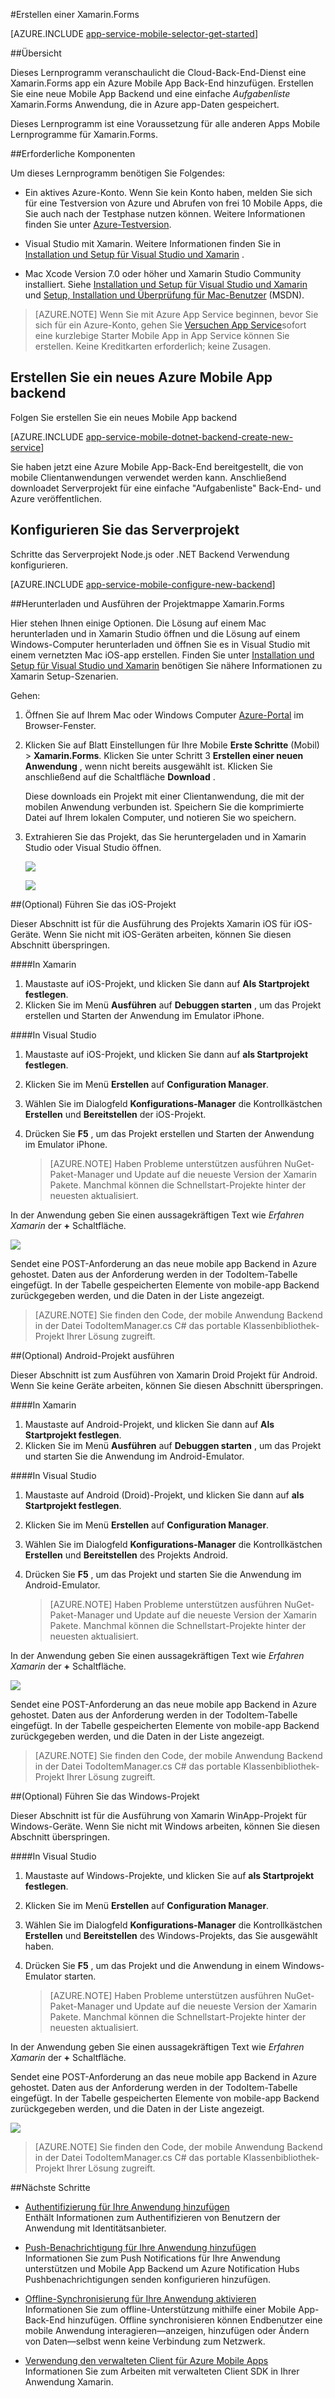 <properties
    pageTitle="Erste Schritte mit Mobile Apps mit Xamarin.Forms"
    description="Folgen Sie dieser Anleitung zum Einstieg in Azure Mobile Apps für Xamarin.Forms-Entwicklung"
    services="app-service\mobile"
    documentationCenter="xamarin"
    authors="adrianhall"
    manager="erikre"
    editor=""/>

<tags
    ms.service="app-service-mobile"
    ms.workload="mobile"
    ms.tgt_pltfrm="mobile-xamarin"
    ms.devlang="dotnet"
    ms.topic="hero-article"
    ms.date="10/01/2016"
    ms.author="adrianha"/>

#<a name="create-a-xamarinforms-app"></a>Erstellen einer Xamarin.Forms

[AZURE.INCLUDE [app-service-mobile-selector-get-started](../../includes/app-service-mobile-selector-get-started.md)]

##<a name="overview"></a>Übersicht

Dieses Lernprogramm veranschaulicht die Cloud-Back-End-Dienst eine Xamarin.Forms app ein Azure Mobile App Back-End hinzufügen. Erstellen Sie eine neue Mobile App Backend und eine einfache _Aufgabenliste_ Xamarin.Forms Anwendung, die in Azure app-Daten gespeichert.

Dieses Lernprogramm ist eine Voraussetzung für alle anderen Apps Mobile Lernprogramme für Xamarin.Forms.

##<a name="prerequisites"></a>Erforderliche Komponenten

Um dieses Lernprogramm benötigen Sie Folgendes:

* Ein aktives Azure-Konto. Wenn Sie kein Konto haben, melden Sie sich für eine Testversion von Azure und Abrufen von frei 10 Mobile Apps, die Sie auch nach der Testphase nutzen können. Weitere Informationen finden Sie unter [Azure-Testversion](https://azure.microsoft.com/pricing/free-trial/).

* Visual Studio mit Xamarin. Weitere Informationen finden Sie in [Installation und Setup für Visual Studio und Xamarin](https://msdn.microsoft.com/library/mt613162.aspx) . 

* Mac Xcode Version 7.0 oder höher und Xamarin Studio Community installiert. Siehe [Installation und Setup für Visual Studio und Xamarin](https://msdn.microsoft.com/library/mt613162.aspx) und [Setup, Installation und Überprüfung für Mac-Benutzer](https://msdn.microsoft.com/library/mt488770.aspx) (MSDN).
 
>[AZURE.NOTE] Wenn Sie mit Azure App Service beginnen, bevor Sie sich für ein Azure-Konto, gehen Sie [Versuchen App Service](https://tryappservice.azure.com/?appServiceName=mobile)sofort eine kurzlebige Starter Mobile App in App Service können Sie erstellen. Keine Kreditkarten erforderlich; keine Zusagen.

## <a name="create-a-new-azure-mobile-app-backend"></a>Erstellen Sie ein neues Azure Mobile App backend

Folgen Sie erstellen Sie ein neues Mobile App backend

[AZURE.INCLUDE [app-service-mobile-dotnet-backend-create-new-service](../../includes/app-service-mobile-dotnet-backend-create-new-service.md)]


Sie haben jetzt eine Azure Mobile App-Back-End bereitgestellt, die von mobile Clientanwendungen verwendet werden kann. Anschließend downloadet Serverprojekt für eine einfache "Aufgabenliste" Back-End- und Azure veröffentlichen.

## <a name="configure-the-server-project"></a>Konfigurieren Sie das Serverprojekt

Schritte das Serverprojekt Node.js oder .NET Backend Verwendung konfigurieren.

[AZURE.INCLUDE [app-service-mobile-configure-new-backend](../../includes/app-service-mobile-configure-new-backend.md)]

##<a name="download-and-run-the-xamarinforms-solution"></a>Herunterladen und Ausführen der Projektmappe Xamarin.Forms

Hier stehen Ihnen einige Optionen. Die Lösung auf einem Mac herunterladen und in Xamarin Studio öffnen und die Lösung auf einem Windows-Computer herunterladen und öffnen Sie es in Visual Studio mit einem vernetzten Mac iOS-app erstellen. Finden Sie unter [Installation und Setup für Visual Studio und Xamarin](https://msdn.microsoft.com/library/mt613162.aspx) benötigen Sie nähere Informationen zu Xamarin Setup-Szenarien.

Gehen:

 1. Öffnen Sie auf Ihrem Mac oder Windows Computer [Azure-Portal] im Browser-Fenster.
 2. Klicken Sie auf Blatt Einstellungen für Ihre Mobile **Erste Schritte** (Mobil) > **Xamarin.Forms**. Klicken Sie unter Schritt 3 **Erstellen einer neuen Anwendung** , wenn nicht bereits ausgewählt ist.  Klicken Sie anschließend auf die Schaltfläche **Download** .

    Diese downloads ein Projekt mit einer Clientanwendung, die mit der mobilen Anwendung verbunden ist. Speichern Sie die komprimierte Datei auf Ihrem lokalen Computer, und notieren Sie wo speichern.

 3. Extrahieren Sie das Projekt, das Sie heruntergeladen und in Xamarin Studio oder Visual Studio öffnen.

    ![][9]

    ![][8]


##<a name="optional-run-the-ios-project"></a>(Optional) Führen Sie das iOS-Projekt

Dieser Abschnitt ist für die Ausführung des Projekts Xamarin iOS für iOS-Geräte. Wenn Sie nicht mit iOS-Geräten arbeiten, können Sie diesen Abschnitt überspringen.

####<a name="in-xamarin-studio"></a>In Xamarin

1. Maustaste auf iOS-Projekt, und klicken Sie dann auf **Als Startprojekt festlegen**.
2. Klicken Sie im Menü **Ausführen** auf **Debuggen starten** , um das Projekt erstellen und Starten der Anwendung im Emulator iPhone.

####<a name="in-visual-studio"></a>In Visual Studio
1. Maustaste auf iOS-Projekt, und klicken Sie dann auf **als Startprojekt festlegen**.
2. Klicken Sie im Menü **Erstellen** auf **Configuration Manager**.
3. Wählen Sie im Dialogfeld **Konfigurations-Manager** die Kontrollkästchen **Erstellen** und **Bereitstellen** der iOS-Projekt.
4. Drücken Sie **F5** , um das Projekt erstellen und Starten der Anwendung im Emulator iPhone.

    >[AZURE.NOTE] Haben Probleme unterstützen ausführen NuGet-Paket-Manager und Update auf die neueste Version der Xamarin Pakete. Manchmal können die Schnellstart-Projekte hinter der neuesten aktualisiert.    

In der Anwendung geben Sie einen aussagekräftigen Text wie _Erfahren Xamarin_ der **+** Schaltfläche.

![][10]

Sendet eine POST-Anforderung an das neue mobile app Backend in Azure gehostet. Daten aus der Anforderung werden in der TodoItem-Tabelle eingefügt. In der Tabelle gespeicherten Elemente von mobile-app Backend zurückgegeben werden, und die Daten in der Liste angezeigt.

>[AZURE.NOTE]
> Sie finden den Code, der mobile Anwendung Backend in der Datei TodoItemManager.cs C# das portable Klassenbibliothek-Projekt Ihrer Lösung zugreift.

##<a name="optional-run-the-android-project"></a>(Optional) Android-Projekt ausführen

Dieser Abschnitt ist zum Ausführen von Xamarin Droid Projekt für Android. Wenn Sie keine Geräte arbeiten, können Sie diesen Abschnitt überspringen.

####<a name="in-xamarin-studio"></a>In Xamarin

1. Maustaste auf Android-Projekt, und klicken Sie dann auf **Als Startprojekt festlegen**.
2. Klicken Sie im Menü **Ausführen** auf **Debuggen starten** , um das Projekt und starten Sie die Anwendung im Android-Emulator.

####<a name="in-visual-studio"></a>In Visual Studio
1. Maustaste auf Android (Droid)-Projekt, und klicken Sie dann auf **als Startprojekt festlegen**.
4. Klicken Sie im Menü **Erstellen** auf **Configuration Manager**.
5. Wählen Sie im Dialogfeld **Konfigurations-Manager** die Kontrollkästchen **Erstellen** und **Bereitstellen** des Projekts Android.
6. Drücken Sie **F5** , um das Projekt und starten Sie die Anwendung im Android-Emulator.

    >[AZURE.NOTE] Haben Probleme unterstützen ausführen NuGet-Paket-Manager und Update auf die neueste Version der Xamarin Pakete. Manchmal können die Schnellstart-Projekte hinter der neuesten aktualisiert.    


In der Anwendung geben Sie einen aussagekräftigen Text wie _Erfahren Xamarin_ der **+** Schaltfläche.

![][11]

Sendet eine POST-Anforderung an das neue mobile app Backend in Azure gehostet. Daten aus der Anforderung werden in der TodoItem-Tabelle eingefügt. In der Tabelle gespeicherten Elemente von mobile-app Backend zurückgegeben werden, und die Daten in der Liste angezeigt.

> [AZURE.NOTE]
> Sie finden den Code, der mobile Anwendung Backend in der Datei TodoItemManager.cs C# das portable Klassenbibliothek-Projekt Ihrer Lösung zugreift.


##<a name="optional-run-the-windows-project"></a>(Optional) Führen Sie das Windows-Projekt


Dieser Abschnitt ist für die Ausführung von Xamarin WinApp-Projekt für Windows-Geräte. Wenn Sie nicht mit Windows arbeiten, können Sie diesen Abschnitt überspringen.


####<a name="in-visual-studio"></a>In Visual Studio
1. Maustaste auf Windows-Projekte, und klicken Sie auf **als Startprojekt festlegen**.
4. Klicken Sie im Menü **Erstellen** auf **Configuration Manager**.
5. Wählen Sie im Dialogfeld **Konfigurations-Manager** die Kontrollkästchen **Erstellen** und **Bereitstellen** des Windows-Projekts, das Sie ausgewählt haben.
6. Drücken Sie **F5** , um das Projekt und die Anwendung in einem Windows-Emulator starten.

    >[AZURE.NOTE] Haben Probleme unterstützen ausführen NuGet-Paket-Manager und Update auf die neueste Version der Xamarin Pakete. Manchmal können die Schnellstart-Projekte hinter der neuesten aktualisiert.    


In der Anwendung geben Sie einen aussagekräftigen Text wie _Erfahren Xamarin_ der **+** Schaltfläche.

Sendet eine POST-Anforderung an das neue mobile app Backend in Azure gehostet. Daten aus der Anforderung werden in der TodoItem-Tabelle eingefügt. In der Tabelle gespeicherten Elemente von mobile-app Backend zurückgegeben werden, und die Daten in der Liste angezeigt.

![][12]

> [AZURE.NOTE]
> Sie finden den Code, der mobile Anwendung Backend in der Datei TodoItemManager.cs C# das portable Klassenbibliothek-Projekt Ihrer Lösung zugreift.

##<a name="next-steps"></a>Nächste Schritte

* [Authentifizierung für Ihre Anwendung hinzufügen](app-service-mobile-xamarin-forms-get-started-users.md)  
Enthält Informationen zum Authentifizieren von Benutzern der Anwendung mit Identitätsanbieter.

* [Push-Benachrichtigung für Ihre Anwendung hinzufügen](app-service-mobile-xamarin-forms-get-started-push.md)  
Informationen Sie zum Push Notifications für Ihre Anwendung unterstützen und Mobile App Backend um Azure Notification Hubs Pushbenachrichtigungen senden konfigurieren hinzufügen.

* [Offline-Synchronisierung für Ihre Anwendung aktivieren](app-service-mobile-xamarin-forms-get-started-offline-data.md)  
  Informationen Sie zum offline-Unterstützung mithilfe einer Mobile App-Back-End hinzufügen. Offline synchronisieren können Endbenutzer eine mobile Anwendung interagieren&mdash;anzeigen, hinzufügen oder Ändern von Daten&mdash;selbst wenn keine Verbindung zum Netzwerk.

* [Verwendung den verwalteten Client für Azure Mobile Apps](app-service-mobile-dotnet-how-to-use-client-library.md)  
Informationen Sie zum Arbeiten mit verwalteten Client SDK in Ihrer Anwendung Xamarin. 


<!-- Anchors. -->
[Getting started with mobile app backends]:#getting-started
[Create a new mobile app backend]:#create-new-service
[Next Steps]:#next-steps


<!-- Images. -->
[6]: ./media/app-service-mobile-xamarin-forms-get-started/xamarin-forms-quickstart.png
[8]: ./media/app-service-mobile-xamarin-forms-get-started/xamarin-forms-quickstart-vs.png
[9]: ./media/app-service-mobile-xamarin-forms-get-started/xamarin-forms-quickstart-xs.png
[10]: ./media/app-service-mobile-xamarin-forms-get-started/mobile-quickstart-startup-ios.png
[11]: ./media/app-service-mobile-xamarin-forms-get-started/mobile-quickstart-startup-android.png
[12]: ./media/app-service-mobile-xamarin-forms-get-started/mobile-quickstart-startup-windows.png


<!-- URLs. -->
[Visual Studio Professional 2013]: https://go.microsoft.com/fwLink/p/?LinkID=257546
[Mobile app SDK]: http://go.microsoft.com/fwlink/?LinkId=257545
[Azure-Portal]: https://portal.azure.com/

